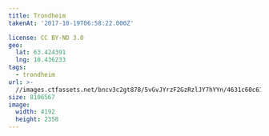 ```yaml
---
title: Trondheim
takenAt: '2017-10-19T06:58:22.000Z'

license: CC BY-ND 3.0
geo:
  lat: 63.424391
  lng: 10.436233
tags:
  - trondheim
url: >-
  //images.ctfassets.net/bncv3c2gt878/5vGvJYrzF2GzRzlJY7hYYn/4631c60c613f9ea2e4f8d96276b11885/trondheim_37118161363_o
size: 8106567
image:
  width: 4192
  height: 2358
---
```

